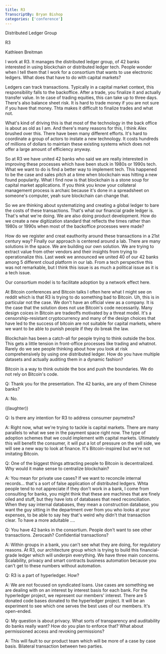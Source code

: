 ```yaml
---
title: R3
TranscriptBy: Bryan Bishop
categories: ['conference']
---
```


Distributed Ledger Group

R3

Kathleen Breitman


I work at R3. It manages the distributed ledger group, of 42 banks interested in using blockchain or distributed ledger tech. People wonder when I tell them that I work for a consortium that wants to use electronic ledgers. What does that have to do with capital markets?

Ledgers can track transactions. Typically in a capital market context, this responsibility falls to the backoffice. After a trade, you finalize it and actually transfer value. In te case of trading equities, this can take up to three days. There's also balance sheet risk. It is hard to trade money if you are not sure if you have that money. Thta makes it difficult to finalize trades and what not.

What's kind of driving this is that most of the technology in the back office is about as old as I am. And there's many reasons for this, I think Alex brushed over this. There have been many different efforts. It's hard to coordinate a group of actors to instate a new technology. It costs hundreds of millions of dollars to maintain these existing systems which does not offer a large amount of efficiency anyway.

So at R3 we have united 42 banks who said we are really interested in improving these processes which have been stuck in 1980s or 1990s tech. What we want to do is find a better way to implement tech. This happened to be the case and sales pitch at a time when blockchain was hitting a new found popularity. What I find now is that blockchain is a stone soup for capital market applications. If you think you know your collateral management process is archaic because it's done in a spreadsheet on someone's computer, yeah sure blockchain can change that.

So we are thinking about systematizing and creating a global ledger to bare the costs of these transactions. That's what our financial grade ledger is. That's what we're doing. We are also doing product development. How do we create a new digitization standard that reflects the times rather than 1980s or 1990s when most of the backoffice processes were made?

How do we register and creat eauthority around these transactions in a 21st century way? Finally our approach is centered around a lab. There are many solutions in the space. We are building our own solution. We are trying to extract value from other vendors and their insights from trying to operationalize this. Last week we announced we united 40 of our 42 banks among 5 different cloud platform in our lab. From a tech perspective this was not remarkable, but I think this issue is as much a political issue as it is a tech issue.

Our consortium model is to facilitate adoption by a network effect here.

At Bitcoin conferences and Bitcoin talks I often here what I might see on reddit which is that R3 is trying to do something bad to Bitcoin. Uh, this is in particular not the case. We don't have an official view as a company. It is the case that the solution does not use Bitcoin's code necessarily. Many design coices in Bitcoin are tradeoffs motivated by a threat model. It's a censorship-resistant cryptocurrency and many of the design choices that have led to the success of bitcoin are not suitable for capital markets, where we want to be able to punish people if they do break the law.

Blockchain has been a catch-all for people trying to think outside the box. This gets a little tension in front-office processes like trading and whatnot. Rarely do we see people thinking about how you look at risk comprehensively by using one distributed ledger. How do you have multiple datasets and actually auditing them in a dynamic fashion?

Bitcoin is a way to think outside the box and push the boundaries. We do not rely on Bitcoin's code.

Q: Thank you for the presentation. The 42 banks, are any of them Chinese banks?

A: No.

((laughter))

Q: Is there any intention for R3 to address consumer paymetns?

A: Right now, what we're trying to tackle is capital markets. There are many parallels to what we see in the payment space right now. The type of adoption schemes that we could implement with capital markets. Ultimately this will benefit the consumer, it will put a lot of pressure on the sell side, we will see a new way to look at finance. It's Bitcoin-inspired but we're not imitating Bitcoin.

Q: One of the biggest things attracting people to Bitcoin is decentralized. Why would it make sense to centralize blockchain?

A: You mean for private use cases? If we want to reconcile internal records... that's a sort of false application of distributed ledgers. Whta people tend to not appreciate if they don't work in a bank, I come from consulting for banks, you might think that these are machines that are finely oiled and stuff, but they have lots of databases that need reconciliation. When they say internal databases, they mean a construction database, you want the guy sitting in the department over from you who looks at your expenses, to be able to say hey that's weird why didn't that transaction clear. To have a more aduitable .... 

Q: You have 42 banks in the consortium. People don't want to see other transactions. Zerocash? Confidential transactions?

A: Within groups in a bank, you can't see what they are doing, for regulatory reasons. At R3, our architecture group which is trying to build this financial-grade ledger which will underpin everything. We have three main concerns. Scalability, privacy and smart contracts business automation because you can't get to these numbers without automation.

Q: R3 is a part of hyperledger. How?

A: We are not focused on syndicated loans. Use cases are something we are dealing with on an interest by interest basis for each bank. For the hyperledger project, we represent our members' interest. There are 5 donated code bases donated to the hyperledger project. It will be an experiment to see which one serves the best uses of our members. It's open-ended.

Q: My question is about privacy. What sorts of transparency and auditability do banks really want? How do you plan to enforce that? What about permissioned access and revoking permissions?

A: This will fault to our product team which will be more of a case by case basis. Bilateral transaction between two parties.
